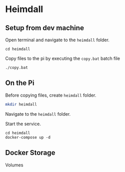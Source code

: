 # Heimdall


## Setup from dev machine

Open terminal and navigate to the `heimdall` folder.

```
cd heimdall
```

Copy files to the pi by executing the `copy.bat` batch file

```
./copy.bat
```


## On the Pi

Before copying files, create `heimdall` folder.

```bash
mkdir heimdall
```

Navigate to the `heimdall` folder.

Start the service.

```base
cd heimdall
docker-compose up -d
```


## Docker Storage

Volumes